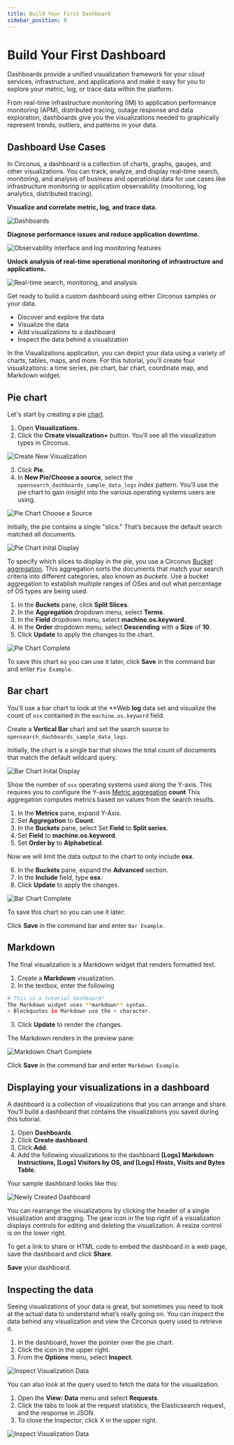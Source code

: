 ```yaml
---
title: Build Your First Dashboard
sidebar_position: 8
---
```


# Build Your First Dashboard

Dashboards provide a unified visualization framework for your cloud services, infrastructure, and applications and make it easy for you to explore your metric, log, or trace data within the platform.

From real-time infrastructure monitoring (IM) to application performance monitoring (APM), distributed tracing, outage response and data exploration, dashboards give you the visualizations needed to graphically represent trends, outliers, and patterns in your data.

## Dashboard Use Cases

In Circonus, a dashboard is a collection of charts, graphs, gauges, and other visualizations. You can track, analyze, and display real-time search, monitoring, and analysis of business and operational data for use cases like infrastructure monitoring or application observability (monitoring, log analytics, distributed tracing).

**Visualize and correlate metric, log, and trace data.**

![Dashboards](../img/dashboard-web_traffic.png)

**Diagnose performance issues and reduce application downtime.**

![Observability interface and log monitoring features](../img/dashboard-app_perf_alert.png)

**Unlock analysis of real-time operational monitoring of infrastructure and applications.**

![Real-time search, monitoring, and analysis](../img/dashboard-linux_perf_filters.png)

Get ready to build a custom dashboard using either Circonus samples or your data.

- Discover and explore the data
- Visualize the data
- Add visualizations to a dashboard
- Inspect the data behind a visualization

In the Visualizations application, you can depict your data using a variety of charts, tables, maps, and more. For this tutorial, you’ll create four visualizations: a time series, pie chart, bar chart, coordinate map, and Markdown widget.

## Pie chart

Let's start by creating a pie [chart](/circonus3/additional-resources/glossary/#chart).

1. Open **Visualizations.**
2. Click the **Create visualization+** button. You’ll see all the visualization types in Circonus.

![Create New Visualization](../img/getting-started-create_new_visualization.png)

3. Click **Pie**.
4. In **New Pie/Choose a source**, select the `opensearch_dashboards_sample_data_logs` index pattern. You’ll use the pie chart to gain insight into the various operating systems users are using.

![Pie Chart Choose a Source](../img/getting-started-pie-chart-choose-a-source.png)

Initially, the pie contains a single "slice." That’s because the default search matched all documents.

![Pie Chart Inital Display](../img/getting-started-create-pie-inital-display.png)

To specify which slices to display in the pie, you use a Circonus [Bucket aggregation](/circonus3/visualizations/aggregations/bucket-agg). This aggregation sorts the documents that match your search criteria into different categories, also known as _buckets_.
Use a bucket aggregation to establish multiple ranges of OSes and out what percentage of OS types are being used.

1. In the **Buckets** pane, click **Split Slices**.
2. In the **Aggregation** dropdown menu, select **Terms**.
3. In the **Field** dropdown menu, select **machine.os.keyword**.
4. In the **Order** dropdown menu, select **Descending** with a **Size** of **10**.
5. Click **Update** to apply the changes to the chart.

![Pie Chart Complete](../img/getting-started-complete-pie_chart_visualization.png)

To save this chart so you can use it later, click **Save** in the command bar and enter `Pie Example`.

## Bar chart

You’ll use a bar chart to look at the **Web **log** data set and visualize the count of `osx` contained in the `machine.os.keyword` field.

Create a **Vertical Bar** chart and set the search source to `opensearch_dashboards_sample_data_logs`.

Initially, the chart is a single bar that shows the total count of documents that match the default wildcard query.

![Bar Chart Inital Display](../img/getting-started-create-bar-inital-display.png)

Show the number of `osx` operating systems used along the Y-axis. This requires you to configure the Y-axis [Metric aggregation](/circonus3/visualizations/aggregations/metric-agg/) **count** This aggregation computes metrics based on values from the search results.

1. In the **Metrics** pane, expand Y-Axis.
2. Set **Aggregation** to **Count**.
3. In the **Buckets** pane, select Set **Field** to **Split series**.
4. Set **Field** to **machine.os.keyword**.
5. Set **Order by** to **Alphabetical**.

Now we will limit the data output to the chart to only include **osx**.

6. In the **Buckets** pane, expand the **Advanced** section.
7. In the **Include** field, type **osx**.
8. Click **Update** to apply the changes.

![Bar Chart Complete](../img/getting-started-complete-bar-chart-visualization.png)

To save this chart so you can use it later:

Click **Save** in the command bar and enter `Bar Example`.

## Markdown

The final visualization is a Markdown widget that renders formatted text.

1. Create a **Markdown** visualization.
2. In the textbox, enter the following

```bash
# This is a tutorial dashboard!
The Markdown widget uses **markdown** syntax.
> Blockquotes in Markdown use the > character.
```

3. Click **Update** to render the changes.

The Markdown renders in the preview pane:

![Markdown Chart Complete](../img/getting-started-create_markdown.png)

Click **Save** in the command bar and enter `Markdown Example`.

## Displaying your visualizations in a dashboard

A dashboard is a collection of visualizations that you can arrange and share. You’ll build a dashboard that contains the visualizations you saved during this tutorial.

1. Open **Dashboards**.
2. Click **Create dashboard**.
3. Click **Add**.
4. Add the following visualizations to the dashboard **[Logs] Markdown Instructions, [Logs] Visitors by OS, and [Logs] Hosts, Visits and Bytes Table**.

Your sample dashboard looks like this:

![Newly Created Dashboard](../img/getting-started-newly_created_dashboard.png)

You can rearrange the visualizations by clicking the header of a single visualization and dragging. The gear icon in the top right of a visualization displays controls for editing and deleting the visualization. A resize control is on the lower right.

To get a link to share or HTML code to embed the dashboard in a web page, save the dashboard and click **Share**.

**Save** your dashboard.

## Inspecting the data

Seeing visualizations of your data is great, but sometimes you need to look at the actual data to understand what’s really going on. You can inspect the data behind any visualization and view the Circonus query used to retrieve it.

1. In the dashboard, hover the pointer over the pie chart.
2. Click the icon in the upper right.
3. From the **Options** menu, select **Inspect**.

![Inspect Visualization Data](../img/getting-started-inspect_visualization_data.png)

You can also look at the query used to fetch the data for the visualization.

1. Open the **View: Data** menu and select **Requests**.
2. Click the tabs to look at the request statistics, the Elasticsearch request, and the response in JSON.
3. To close the Inspector, click X in the upper right.

![Inspect Visualization Data](../img/getting-started-inspect_visualization_request_data.png)

